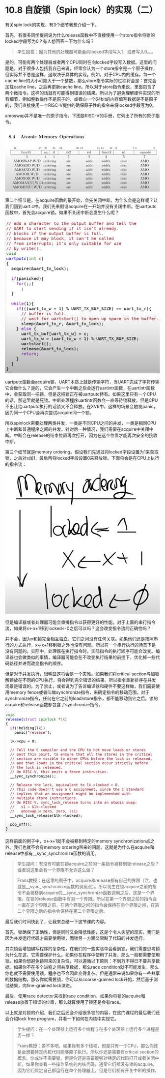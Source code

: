# 10.8 自旋锁（Spin lock）的实现（二）

有关spin lock的实现，有3个细节我想介绍一下。

首先，有很多同学提问说为什么release函数中不直接使用一个store指令将锁的locked字段写为0？有人想回答一下为什么吗？

> 学生回答：因为其他的处理器可能会向locked字段写入1，或者写入0。。。

是的，可能有两个处理器或者两个CPU同时在向locked字段写入数据。这里的问题是，对于很多人包括我自己来说，经常会认为一个store指令是一个原子操作，但实际并不总是这样，这取决于具体的实现。例如，对于CPU内的缓存，每一个cache line的大小可能大于一个整数，那么store指令实际的过程将会是：首先会加载cache line，之后再更新cache line。所以对于store指令来说，里面包含了两个微指令。这样的话就有可能得到错误的结果。所以为了避免理解硬件实现的所有细节，例如整数操作不是原子的，或者向一个64bit的内存值写数据是不是原子的，我们直接使用一个RISC-V提供的确保原子性的指令来将locked字段写为0。

amoswap并不是唯一的原子指令，下图是RISC-V的手册，它列出了所有的原子指令。

![](../.gitbook/assets/image%20%28476%29.png)

第二个细节是，在acquire函数的最开始，会先关闭中断。为什么会是这样呢？让我们回到uart.c中。我们先来假设acquire在一开始并没有关闭中断。在uartputc函数中，首先会acquire锁，如果不关闭中断会发生什么呢？

![](../.gitbook/assets/image%20%28515%29.png)

uartputc函数会acquire锁，UART本质上就是传输字符，当UART完成了字符传输它会做什么？是的，它会产生一个中断之后会运行uartintr函数，在uartintr函数中，会获取同一把锁，但是这把锁正在被uartputc持有。如果这里只有一个CPU的话，那这里就是死锁。中断处理程序uartintr函数会一直等待锁释放，但是CPU不出让给uartputc执行的话锁又不会释放。在XV6中，这样的场景会触发panic，因为同一个CPU会再次尝试acquire同一个锁。

所以spinlock需要处理两类并发，一类是不同CPU之间的并发，一类是相同CPU上中断和普通程序之间的并发。针对后一种情况，我们需要在acquire中关闭中断。中断会在release的结束位置再次打开，因为在这个位置才能再次安全的接收中断。

第三个细节就是memory ordering。假设我们先通过将locked字段设置为1来获取锁，之后对x加1，最后再将locked字段设置0来释放锁。下面将会是在CPU上执行的指令流：

![](../.gitbook/assets/image%20%28479%29.png)

但是编译器或者处理器可能会重排指令以获得更好的性能。对于上面的串行指令流，如果将x&lt;-x+1移到locked&lt;-0之后可以吗？这会改变指令流的正确性吗？

并不会，因为x和锁完全相互独立，它们之间没有任何关联。如果他们还是按照串行的方式执行，x&lt;-x+1移到锁之外也没有问题。所以在一个串行执行的场景下是没有问题的。实际中，处理器在执行指令时，实际指令的执行顺序可能会改变。编译器也会做类似的事情，编译器可能会在不改变执行结果的前提下，优化掉一些代码路径并进而改变指令的顺序。

但是对于并发执行，很明显这将会是一个灾难。如果我们将critical section与加锁解锁放在不同的CPU执行，将会得到完全错误的结果。所以指令重新排序在并发场景是错误的。为了禁止，或者说为了告诉编译器和硬件不要这样做，我们需要使用memory fence或者叫做synchronize指令，来确定指令的移动范围。对于synchronize指令，任何在它之前的load/store指令，都不能移动到它之后。锁的acquire和release函数都包含了synchronize指令。

![](../.gitbook/assets/image%20%28488%29.png)

这样前面的例子中，x&lt;-x+1就不会被移到特定的memory synchronization点之外。我们也就不会有memory ordering带来的问题。这就是为什么在acquire和release中都有\_\_sync\_synchronize函数的调用。

> 学生提问：有没有可能在锁acquire之前的一条指令被移到锁release之后？或者说这里会有一个界限不允许这么做？
>
> Frans教授：在这里的例子中，acquire和release都有自己的界限（注，也就是\_\_sync\_synchronize函数的调用点）。所以发生在锁acquire之前的指令不会被移到acquire的\_\_sync\_synchronize函数调用之后，这是一个界限。在锁的release函数中有另一个界限。所以在第一个界限之前的指令会一直在这个界限之前，在两个界限之间的指令会保持在两个界限之间，在第二个界限之后的指令会保持在第二个界限之后。

最后我们时间快到了，让我来总结一下这节课的内容。

首先，锁确保了正确性，但是同时又会降低性能，这是个令人失望的现实，我们是因为并发运行代码才需要使用锁，而锁另一方面又限制了代码的并发运行。

其次锁会增加编写程序的复杂性，在我们的一些实验中会看到锁，我们需要思考锁为什么在这，它需要保护什么。如果你在程序中使用了并发，那么一般都需要使用锁。如果你想避免锁带来的复杂性，可以遵循以下原则：不到万不得已不要共享数据。如果你不在多个进程之间共享数据，那么race condition就不可能发生，那么你也就不需要使用锁，程序也不会因此变得复杂。但是通常来说如果你有一些共享的数据结构，那么你就需要锁，你可以从coarse-grained lock开始，然后基于测试结果，向fine-grained lock演进。

最后，使用race detector来找到race condition，如果你将锁的acquire和release放置于错误的位置，那么就算使用了锁还是会有race。

以上就是对锁的介绍，我们之后还会介绍很多锁的内容，在这门课程的最后我们还会介绍lock free program，并看一下如何在内核中实现它。

> 学生提问：在一个处理器上运行多个线程与在多个处理器上运行多个进程是否一样？
>
> Frans教授：差不多吧，如果你有多个线程，但是只有一个CPU，那么你还是会想要特定内核代码能够原子执行。所以你还是需要有critical section的概念。你或许不需要锁，但是你还是需要能够对特定的代码打开或者关闭中断。如果你查看一些操作系统的内核代码，通常它们都没有锁的acquire，因为它们假定自己都运行在单个处理器上，但是它们都有开关中断的操作。

